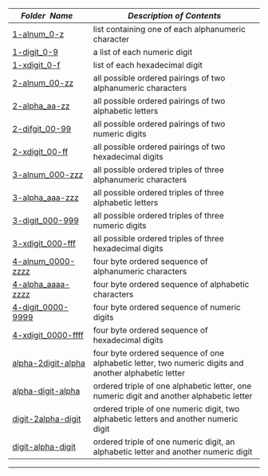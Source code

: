 |&nbsp;&nbsp;&nbsp;&nbsp;_Folder&nbsp;&nbsp;Name_&nbsp;&nbsp;&nbsp;&nbsp;| _Description of Contents_
|:----------------|--------------------------------------------------------------------------------------------------------------------------------------------------------
| [1-alnum_0-z](1-alnum_0-z.txt) | list containing one of each alphanumeric character  
| [1-digit_0-9](1-digit_0-9.txt) | a list of each numeric digit  
| [1-xdigit_0-f](1-xdigit_0-f.txt) | list of each hexadecimal digit  
| [2-alnum_00-zz](2-alnum_00-zz.txt) | all possible ordered pairings of two alphanumeric characters  
| [2-alpha_aa-zz](2-alpha_aa-zz.txt) | all possible ordered pairings of two alphabetic letters  
| [2-difgit_00-99](2-digit_00-99.txt) | all possible ordered pairings of two numeric digits  
| [2-xdigit_00-ff](2-xdigit_00-ff.txt) | all possible ordered pairings of two hexadecimal digits  
| [3-alnum_000-zzz](3-alnum_000-zzz.txt) | all possible ordered triples of three alphanumeric characters  
| [3-alpha_aaa-zzz](3-alpha_aaa-zzz.txt) | all possible ordered triples of three alphabetic letters  
| [3-digit_000-999](3-digit_000-999.txt) | all possible ordered triples of three numeric digits  
| [3-xdigit_000-fff](3-xdigit_000-fff.txt) | all possible ordered triples of three hexadecimal digits  
| [4-alnum_0000-zzzz](4-alnum_0000-zzzz.txt) | four byte ordered sequence of alphanumeric characters  
| [4-alpha_aaaa-zzzz](4-alpha_aaaa-zzzz.txt) | four byte ordered sequence of alphabetic characters  
| [4-digit_0000-9999](4-digit_0000-9999.txt) | four byte ordered sequence of numeric digits  
| [4-xdigit_0000-ffff](4-xdigit_0000-ffff.txt) | four byte ordered sequence of hexadecimal digits  
| [alpha-2digit-alpha](alpha-2digit-alpha.txt) | four byte ordered sequence of one alphabetic letter, two numeric digits and another alphabetic letter  
| [alpha-digit-alpha](alpha-digit-alpha.txt) | ordered triple of one alphabetic letter, one numeric digit and another alphabetic letter  
| [digit-2alpha-digit](digit-2alpha-digit.txt) | ordered triple of one numeric digit, two alphabetic letters and another numeric digit  
| [digit-alpha-digit](digit-alpha-digit.txt) | ordered triple of one numeric digit, an alphabetic letter and another numeric digit  

* * *

